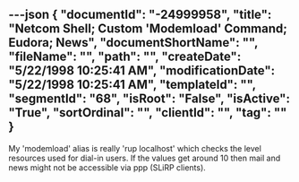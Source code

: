 ---json
{
  "documentId": "-24999958",
  "title": "Netcom Shell; Custom 'Modemload' Command; Eudora; News",
  "documentShortName": "",
  "fileName": "",
  "path": "",
  "createDate": "5/22/1998 10:25:41 AM",
  "modificationDate": "5/22/1998 10:25:41 AM",
  "templateId": "",
  "segmentId": "68",
  "isRoot": "False",
  "isActive": "True",
  "sortOrdinal": "",
  "clientId": "",
  "tag": ""
}
---

My 'modemload' alias is really 'rup localhost' which checks the level resources used for dial-in users. If the values get around 10 then mail and news might not be accessible via ppp (SLiRP clients).
